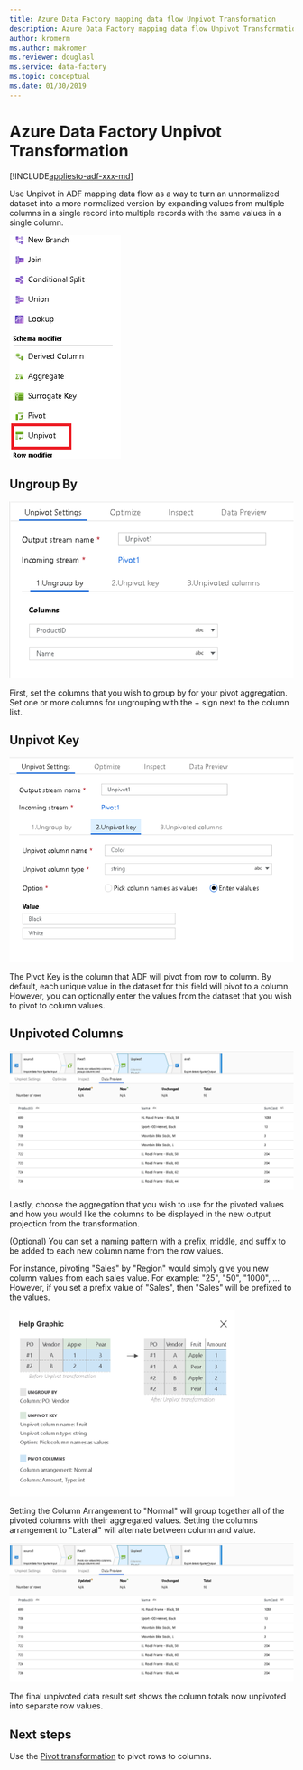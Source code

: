 ```yaml
---
title: Azure Data Factory mapping data flow Unpivot Transformation
description: Azure Data Factory mapping data flow Unpivot Transformation
author: kromerm
ms.author: makromer
ms.reviewer: douglasl
ms.service: data-factory
ms.topic: conceptual
ms.date: 01/30/2019
---
```


# Azure Data Factory Unpivot Transformation

[!INCLUDE[appliesto-adf-xxx-md](includes/appliesto-adf-xxx-md.md)]

Use Unpivot in ADF mapping data flow as a way to turn an unnormalized dataset into a more normalized version by expanding values from multiple columns in a single record into multiple records with the same values in a single column.

![Unpivot Transformation](media/data-flow/unpivot1.png "Unpivot options 1")

## Ungroup By

![Unpivot Transformation](media/data-flow/unpivot5.png "Unpivot options 2")

First, set the columns that you wish to group by for your pivot aggregation. Set one or more columns for ungrouping with the + sign next to the column list.

## Unpivot Key

![Unpivot Transformation](media/data-flow/unpivot6.png "Unpivot options 3")

The Pivot Key is the column that ADF will pivot from row to column. By default, each unique value in the dataset for this field will pivot to a column. However, you can optionally enter the values from the dataset that you wish to pivot to column values.

## Unpivoted Columns

![Unpivot Transformation](media/data-flow//unpivot7.png "Unpivot options 4")

Lastly, choose the aggregation that you wish to use for the pivoted values and how you would like the columns to be displayed in the new output projection from the transformation.

(Optional) You can set a naming pattern with a prefix, middle, and suffix to be added to each new column name from the row values.

For instance, pivoting "Sales" by "Region" would simply give you new column values from each sales value. For example: "25", "50", "1000", ... However, if you set a prefix value of "Sales", then "Sales" will be prefixed to the values.

<img src="media/data-flow/unpivot3.png" width="400">

Setting the Column Arrangement to "Normal" will group together all of the pivoted columns with their aggregated values. Setting the columns arrangement to "Lateral" will alternate between column and value.

![Unpivot Transformation](media/data-flow//unpivot7.png "Unpivot options 5")

The final unpivoted data result set shows the column totals now unpivoted into separate row values.

## Next steps

Use the [Pivot transformation](data-flow-pivot.md) to pivot rows to columns.

